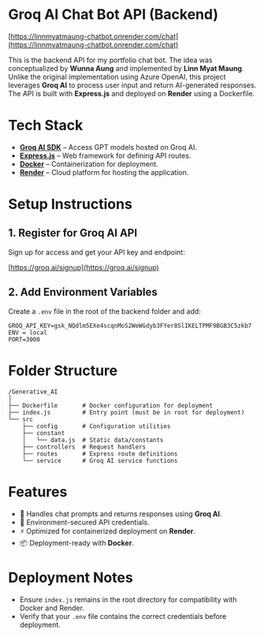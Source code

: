 # Groq AI Chat Bot API (Backend)

[https://linnmyatmaung-chatbot.onrender.com/chat](https://linnmyatmaung-chatbot.onrender.com/chat)

This is the backend API for my portfolio chat bot. The idea was conceptualized by **Wunna Aung** and implemented by **Linn Myat Maung**. Unlike the original implementation using Azure OpenAI, this project leverages **Groq AI** to process user input and return AI-generated responses. The API is built with **Express.js** and deployed on **Render** using a Dockerfile.

# Tech Stack

- **[Groq AI SDK](https://groq.ai/)** – Access GPT models hosted on Groq AI.
- **[Express.js](https://expressjs.com/)** – Web framework for defining API routes.
- **[Docker](https://www.docker.com/)** – Containerization for deployment.
- **[Render](https://render.com/)** – Cloud platform for hosting the application.

# Setup Instructions

## 1. Register for Groq AI API

Sign up for access and get your API key and endpoint:

[https://groq.ai/signup](https://groq.ai/signup)

## 2. Add Environment Variables

Create a `.env` file in the root of the backend folder and add:

```plaintext
GROQ_API_KEY=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
ENV = local
PORT=3000
```

# Folder Structure

```
/Generative_AI
│
├── Dockerfile       # Docker configuration for deployment
├── index.js         # Entry point (must be in root for deployment)
└── src
    ├── config       # Configuration utilities
    ├── constant
    │   └── data.js  # Static data/constants
    ├── controllers  # Request handlers
    ├── routes       # Express route definitions
    └── service      # Groq AI service functions
```

# Features

- 🤖 Handles chat prompts and returns responses using **Groq AI**.
- 🔐 Environment-secured API credentials.
- ⚡ Optimized for containerized deployment on **Render**.
- 📦 Deployment-ready with **Docker**.

# Deployment Notes

- Ensure `index.js` remains in the root directory for compatibility with Docker and Render.
- Verify that your `.env` file contains the correct credentials before deployment.
